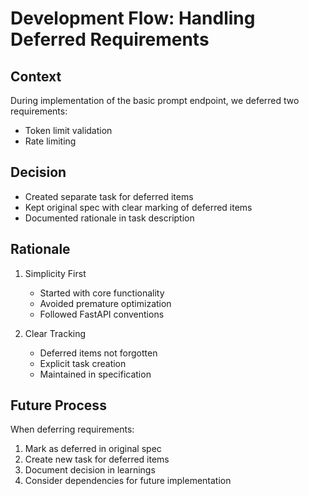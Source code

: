 # Development Flow: Handling Deferred Requirements

## Context
During implementation of the basic prompt endpoint, we deferred two requirements:
- Token limit validation
- Rate limiting

## Decision
- Created separate task for deferred items
- Kept original spec with clear marking of deferred items
- Documented rationale in task description

## Rationale
1. Simplicity First
   - Started with core functionality
   - Avoided premature optimization
   - Followed FastAPI conventions

2. Clear Tracking
   - Deferred items not forgotten
   - Explicit task creation
   - Maintained in specification

## Future Process
When deferring requirements:
1. Mark as deferred in original spec
2. Create new task for deferred items
3. Document decision in learnings
4. Consider dependencies for future implementation 